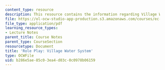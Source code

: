 ```yaml
---
content_type: resource
description: This resource contains the information regarding Village Water System.
file: https://ol-ocw-studio-app-production.s3.amazonaws.com/courses/ec-701j-d-lab-i-development-fall-2009/b286e5ae85c03ea4d03c0c0978b06159_MITEC_701JF09_act34water_rp.pdf
file_type: application/pdf
learning_resource_types:
- Lecture Notes
parent_title: Course Notes
parent_type: CourseSection
resourcetype: Document
title: 'Role Play: Village Water System'
type: OCWFile
uid: b286e5ae-85c0-3ea4-d03c-0c0978b06159
---
```

